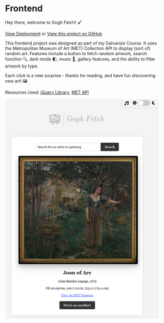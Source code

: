 # Frontend

Hey there, welcome to Gogh Fetch! :paintbrush: 

[View Deployment](https://www.goghfetch.com/) or
[View this project on GitHub](https://github.com/nateykliu/Gogh-Fetch) 

This frontend project was designed as part of my Galvanize Course. It uses the Metropolitan Museum of Art (MET) Collection API to display (sort of) random art. Features include a button to fetch random artwork, search function :mag:, dark mode :first_quarter_moon:, music :musical_keyboard:, gallery features, and the ability to filter artwork by type. 

Each click is a new surprise - thanks for reading, and have fun discovering new art! :framed_picture:

Resources Used:
[jQuery Library](https://jquery.com/), [MET API](https://metmuseum.github.io/)

![ScreenShot](/images/preview.PNG)